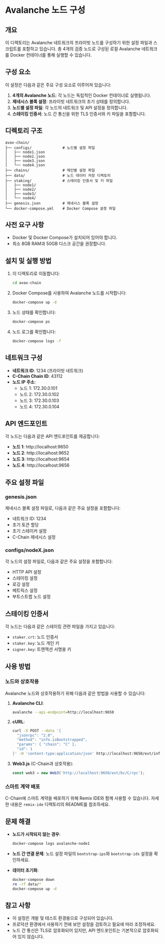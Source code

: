 # Avalanche 노드 구성

## 개요

이 디렉토리는 Avalanche 네트워크의 프라이빗 노드를 구성하기 위한 설정 파일과 스크립트를 포함하고 있습니다. 총 4개의 검증 노드로 구성된 로컬 Avalanche 네트워크를 Docker 컨테이너를 통해 실행할 수 있습니다.

## 구성 요소

이 설정은 다음과 같은 주요 구성 요소로 이루어져 있습니다:

1. **4개의 Avalanche 노드**: 각 노드는 독립적인 Docker 컨테이너로 실행됩니다.
2. **제네시스 블록 설정**: 프라이빗 네트워크의 초기 상태를 정의합니다.
3. **노드별 설정 파일**: 각 노드의 네트워크 및 API 설정을 정의합니다.
4. **스테이킹 인증서**: 노드 간 통신을 위한 TLS 인증서와 키 파일을 포함합니다.

## 디렉토리 구조

```
avax-chain/
├── configs/              # 노드별 설정 파일
│   ├── node1.json
│   ├── node2.json
│   ├── node3.json
│   └── node4.json
├── chains/               # 체인별 설정 파일
├── data/                 # 노드 데이터 저장 디렉토리
├── staking/              # 스테이킹 인증서 및 키 파일
│   ├── node1/
│   ├── node2/
│   ├── node3/
│   └── node4/
├── genesis.json          # 제네시스 블록 설정
└── docker-compose.yml    # Docker Compose 설정 파일
```

## 사전 요구 사항

- Docker 및 Docker Compose가 설치되어 있어야 합니다.
- 최소 8GB RAM과 50GB 디스크 공간을 권장합니다.

## 설치 및 실행 방법

1. 이 디렉토리로 이동합니다:
   ```bash
   cd avax-chain
   ```

2. Docker Compose를 사용하여 Avalanche 노드를 시작합니다:
   ```bash
   docker-compose up -d
   ```

3. 노드 상태를 확인합니다:
   ```bash
   docker-compose ps
   ```

4. 노드 로그를 확인합니다:
   ```bash
   docker-compose logs -f
   ```

## 네트워크 구성

- **네트워크 ID**: 1234 (프라이빗 네트워크)
- **C-Chain Chain ID**: 43112
- **노드 IP 주소**:
  - 노드 1: 172.30.0.101
  - 노드 2: 172.30.0.102
  - 노드 3: 172.30.0.103
  - 노드 4: 172.30.0.104

## API 엔드포인트

각 노드는 다음과 같은 API 엔드포인트를 제공합니다:

- **노드 1**: http://localhost:9650
- **노드 2**: http://localhost:9652
- **노드 3**: http://localhost:9654
- **노드 4**: http://localhost:9656

## 주요 설정 파일

### genesis.json

제네시스 블록 설정 파일로, 다음과 같은 주요 설정을 포함합니다:
- 네트워크 ID: 1234
- 초기 토큰 할당
- 초기 스테이커 설정
- C-Chain 제네시스 설정

### configs/nodeX.json

각 노드의 설정 파일로, 다음과 같은 주요 설정을 포함합니다:
- HTTP API 설정
- 스테이킹 설정
- 로깅 설정
- 메트릭스 설정
- 부트스트랩 노드 설정

## 스테이킹 인증서

각 노드는 다음과 같은 스테이킹 관련 파일을 가지고 있습니다:
- `staker.crt`: 노드 인증서
- `staker.key`: 노드 개인 키
- `signer.key`: 트랜잭션 서명용 키

## 사용 방법

### 노드와 상호작용

Avalanche 노드와 상호작용하기 위해 다음과 같은 방법을 사용할 수 있습니다:

1. **Avalanche CLI**:
   ```bash
   avalanche --api-endpoint=http://localhost:9650
   ```

2. **cURL**:
   ```bash
   curl -X POST --data '{
     "jsonrpc": "2.0",
     "method": "info.isBootstrapped",
     "params": { "chain": "C" },
     "id": 1
   }' -H 'content-type:application/json' http://localhost:9650/ext/info
   ```

3. **Web3.js** (C-Chain과 상호작용):
   ```javascript
   const web3 = new Web3('http://localhost:9650/ext/bc/C/rpc');
   ```

### 스마트 계약 배포

C-Chain에 스마트 계약을 배포하기 위해 Remix IDE와 함께 사용할 수 있습니다. 자세한 내용은 `remix-ide` 디렉토리의 README를 참조하세요.

## 문제 해결

- **노드가 시작되지 않는 경우**:
  ```bash
  docker-compose logs avalanche-node1
  ```

- **노드 간 연결 문제**:
  노드 설정 파일의 `bootstrap-ips`와 `bootstrap-ids` 설정을 확인하세요.

- **데이터 초기화**:
  ```bash
  docker-compose down
  rm -rf data/*
  docker-compose up -d
  ```

## 참고 사항

- 이 설정은 개발 및 테스트 환경용으로 구성되어 있습니다.
- 프로덕션 환경에서 사용하기 전에 보안 설정을 검토하고 필요에 따라 조정하세요.
- 노드 간 통신은 TLS로 암호화되어 있지만, API 엔드포인트는 기본적으로 암호화되어 있지 않습니다.
